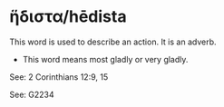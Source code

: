 # ἥδιστα/hēdista
This word is used to describe an action. It is an adverb. 

* This word means most gladly or very gladly. 

See: 2 Corinthians 12:9, 15

See: G2234
